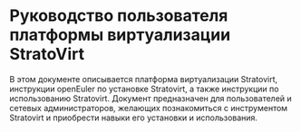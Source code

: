 # Руководство пользователя платформы виртуализации StratoVirt

В этом документе описывается платформа виртуализации Stratovirt, инструкции openEuler по установке Stratovirt, а также инструкции по использованию Stratovirt. Документ предназначен для пользователей и сетевых администраторов, желающих познакомиться с инструментом Stratovirt и приобрести навыки его установки и использования.